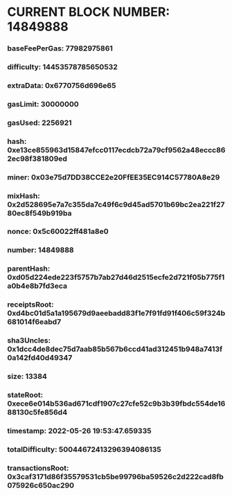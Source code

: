 # CURRENT BLOCK NUMBER: 14849888

### baseFeePerGas: 77982975861
### difficulty: 14453578785650532
### extraData: 0x6770756d696e65
### gasLimit: 30000000
### gasUsed: 2256921
### hash: 0xe13ce855963d15847efcc0117ecdcb72a79cf9562a48eccc862ec98f381809ed
### miner: 0x03e75d7DD38CCE2e20FfEE35EC914C57780A8e29
### mixHash: 0x2d528695e7a7c355da7c49f6c9d45ad5701b69bc2ea221f2780ec8f549b919ba
### nonce: 0x5c60022ff481a8e0
### number: 14849888
### parentHash: 0xd05d224ede223f5757b7ab27d46d2515ecfe2d721f05b775f1a0b4e8b7fd3eca
### receiptsRoot: 0xd4bc01d5a1a195679d9aeebadd83f1e7f91fd91f406c59f324b681014f6eabd7
### sha3Uncles: 0x1dcc4de8dec75d7aab85b567b6ccd41ad312451b948a7413f0a142fd40d49347
### size: 13384
### stateRoot: 0xece6e014b536ad671cdf1907c27cfe52c9b3b39fbdc554de1688130c5fe856d4
### timestamp: 2022-05-26 19:53:47.659335
### totalDifficulty: 50044672413296394086135
### transactionsRoot: 0x3caf3171d86f35579531cb5be99796ba59526c2d222cad8fb075926c650ac290
